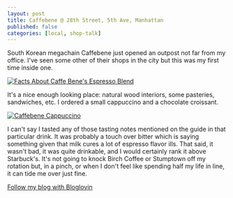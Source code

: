 ```yaml
---
layout: post
title: Caffebene @ 28th Street, 5th Ave, Manhattan
published: false
categories: [local, shop-talk]
---
```


South Korean megachain Caffebene just opened an outpost not far from my office. I've seen some other of their shops in the city but this was my first time inside one.

[![Facts About Caffe Bene's Espresso Blend](https://farm8.staticflickr.com/7640/16617513718_f6ca9240f1_h.jpg)](https://www.flickr.com/photos/errantfool/16617513718)

<!--more-->

It's a nice enough looking place: natural wood interiors, some pasteries, sandwiches, etc. I ordered a small cappuccino and a chocolate croissant.

[![Caffebene Cappuccino](https://farm9.staticflickr.com/8617/16779215766_7130fa1566_c.jpg)](https://www.flickr.com/photos/errantfool/16779215766)

I can't say I tasted any of those tasting notes mentioned on the guide in that particular drink. It was probably a touch over bitter which is saying something given that milk cures a lot of espresso flavor ills. That said, it wasn't bad, it was quite drinkable, and I would certainly rank it above Starbuck's. It's not going to knock Birch Coffee or Stumptown off my rotation but, in a pinch, or when I don't feel like spending half my life in line, it can tide me over just fine.

<a href="http://www.bloglovin.com/blog/13812837/?claim=6pfs2fermxp">Follow my blog with Bloglovin</a>